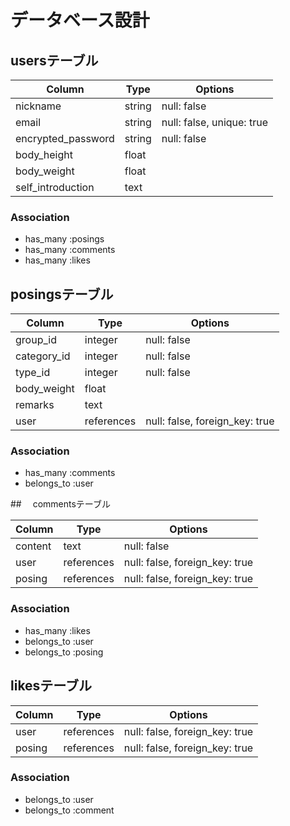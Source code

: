 # データベース設計

## usersテーブル

| Column             | Type   | Options                   |
|--------------------|--------|---------------------------|
| nickname           | string | null: false               |
| email              | string | null: false, unique: true |
| encrypted_password | string | null: false               |
| body_height        | float  |                           |
| body_weight        | float  |                           |
| self_introduction  | text   |                           |

### Association

- has_many :posings
- has_many :comments
- has_many :likes

## posingsテーブル

| Column      | Type       | Options                        |
|-------------|------------|--------------------------------|
| group_id    | integer    | null: false                    |
| category_id | integer    | null: false                    |
| type_id     | integer    | null: false                    |
| body_weight | float      |                                |
| remarks     | text       |                                |
| user        | references | null: false, foreign_key: true |

### Association

- has_many :comments
- belongs_to :user

##　 commentsテーブル 

| Column  | Type       | Options                        |
|---------|------------|--------------------------------|
| content | text       | null: false                    |
| user    | references | null: false, foreign_key: true |
| posing  | references | null: false, foreign_key: true |

### Association

- has_many :likes
- belongs_to :user
- belongs_to :posing

## likesテーブル

| Column | Type       | Options                        |
|--------|------------|--------------------------------|
| user   | references | null: false, foreign_key: true |
| posing | references | null: false, foreign_key: true |

### Association

- belongs_to :user
- belongs_to :comment